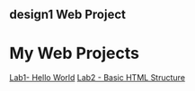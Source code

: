 ## design1 Web Project 
<h1>My Web Projects</h1>

<a href="lab1/index.html" target="_blank">Lab1- Hello World</a>
<a href="lab2/index.html" target="_blank">Lab2 - Basic HTML Structure</a>

